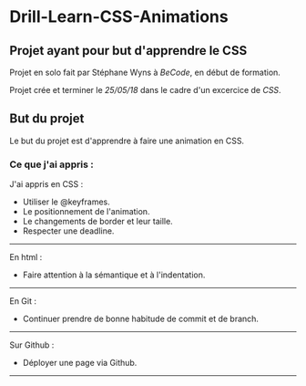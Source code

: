 # Drill-Learn-CSS-Animations
Projet ayant pour but d'apprendre le CSS
----------------------------------------


Projet en solo fait par Stéphane Wyns à *BeCode*, en début de formation.

Projet crée et terminer le *25/05/18* dans le cadre d'un excercice de *CSS*.


## But du projet

Le but du projet est d'apprendre à faire une animation en CSS.


### Ce que j'ai appris :


J'ai appris en CSS :

* Utiliser le @keyframes.
* Le positionnement de l'animation.
* Le changements de border et leur taille.
* Respecter une deadline.

----------------------

En html :

* Faire attention à la sémantique et à l'indentation.

-----------------------

En Git :

* Continuer prendre de bonne habitude de commit et de branch.

-----------------------

Sur Github :

* Déployer une page via Github.

---------------------------

